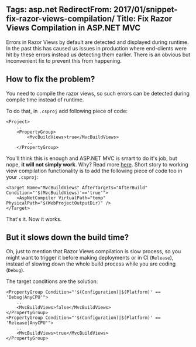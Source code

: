Tags: asp.net
RedirectFrom: 2017/01/snippet-fix-razor-views-compilation/
Title: Fix Razor Views Compilation in ASP.NET MVC
---

Errors in Razor Views by default are detected and displayed during runtime. In the past this has caused us issues in production where end-clients were hit by these errors instead us detecting them earlier. There is an obvious but inconvenient fix to prevent this from happening. <!--excerpt-->

## How to fix the problem?

You need to compile the razor views, so such errors can be detected during compile time instead of runtime. 

To do that, in ``.csproj`` add following piece of code:

    <Project>
        ..
        <PropertyGroup>
            <MvcBuildViews>true</MvcBuildViews>
            ..
        </PropertyGroup>

You'll think this is enough and ASP.NET MVC is smart to do it's job, but nope, **it will not simply work**. Why? Read more [here](http://stackoverflow.com/questions/4725387/mvcbuildviews-not-working-correctly/4732019#4732019).
Short story to working view compilation functionality is to add the following piece of code too in your ``.csproj``:

    <Target Name="MvcBuildViews" AfterTargets="AfterBuild" Condition="'$(MvcBuildViews)'=='true'">
        <AspNetCompiler VirtualPath="temp" PhysicalPath="$(WebProjectOutputDir)" />
    </Target>

That's it. Now it works.

## But it slows down the build time?

Oh, just to mention that Razor Views compilation is slow process, so you might want to trigger it before making deployments or in CI (``Release``), instead of slowing down the whole build process while you are coding (``Debug``).

The target conditions are the solution:

    <PropertyGroup Condition="'$(Configuration)|$(Platform)' == 'Debug|AnyCPU'">
        ..
        <MvcBuildViews>false</MvcBuildViews>
    </PropertyGroup>
    <PropertyGroup Condition="'$(Configuration)|$(Platform)' == 'Release|AnyCPU'">
        ..
        <MvcBuildViews>true</MvcBuildViews>
    </PropertyGroup>
